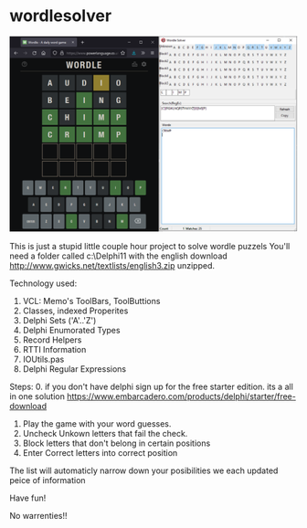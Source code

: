 # wordlesolver
![This is an image](https://github.com/jimfergusondev/wordlesolver/blob/main/wordlesolver.png?raw=true)

This is just a stupid little couple hour project to solve wordle puzzels
You'll need a folder called c:\Delphi11 with the english download
http://www.gwicks.net/textlists/english3.zip
unzipped.

Technology used:
1. VCL: Memo's ToolBars, ToolButtions
2. Classes, indexed Properites
3. Delphi Sets ('A'..'Z')
4. Delphi Enumorated Types
5. Record Helpers
6. RTTI Information
7. IOUtils.pas
8. Delphi Regular Expressions

Steps:
0. if you don't have delphi sign up for the free starter edition.  its a all in one solution
 https://www.embarcadero.com/products/delphi/starter/free-download
 
1. Play the game with your word guesses.
2. Uncheck Unkown letters that fail the check.
3. Block letters that don't belong in certain positions
4. Enter Correct letters into correct position 

The list will automaticly narrow down your posibilities we each updated peice of information

Have fun!

No warrenties!! 
